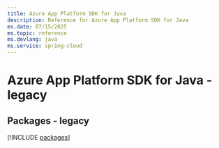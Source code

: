 ```yaml
---
title: Azure App Platform SDK for Java
description: Reference for Azure App Platform SDK for Java
ms.date: 07/15/2025
ms.topic: reference
ms.devlang: java
ms.service: spring-cloud
---
```

# Azure App Platform SDK for Java - legacy
## Packages - legacy
[!INCLUDE [packages](app-platform-index.md)]